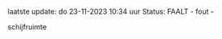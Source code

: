 laatste update: 
do 23-11-2023 10:34   uur 
Status: FAALT - fout - 
<div class="service R">schijfruimte</div>